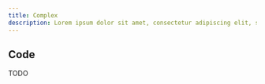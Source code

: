 ```yaml
---
title: Complex
description: Lorem ipsum dolor sit amet, consectetur adipiscing elit, sed do eiusmod tempor incididunt ut labore et dolore magna aliqua. Ut enim ad minim veniam, quis nostrud exercitation ullamco laboris nisi ut aliquip ex ea commodo consequat.
---
```


<script lang="ts">
  import Complex from "./Complex.svelte";
</script>

<Complex />

## Code

TODO
